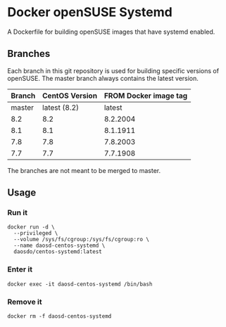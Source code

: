 # Docker openSUSE Systemd

A Dockerfile for building openSUSE images that have systemd enabled.

## Branches

Each branch in this git repository is used for building specific versions
of openSUSE. The master branch always contains the latest version.

|Branch |CentOS Version|FROM Docker image tag|
|-------|--------------|---------------------|
|master |latest (8.2)  |latest               |
|8.2    |8.2           |8.2.2004             |
|8.1    |8.1           |8.1.1911             |
|7.8    |7.8           |7.8.2003             |
|7.7    |7.7           |7.7.1908             |

The branches are not meant to be merged to master.

## Usage

### Run it

```
docker run -d \
  --privileged \
  --volume /sys/fs/cgroup:/sys/fs/cgroup:ro \
  --name daosd-centos-systemd \
  daosdo/centos-systemd:latest
```

### Enter it

```
docker exec -it daosd-centos-systemd /bin/bash
```

### Remove it

```
docker rm -f daosd-centos-systemd
```
